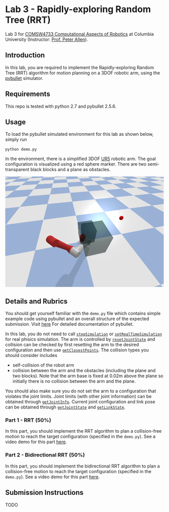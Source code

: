 # Lab 3 - Rapidly-exploring Random Tree (RRT)
Lab 3 for [COMSW4733 Computational Aspects of Robotics](https://www.cs.columbia.edu/~allen/F19/) at Columbia University (Instructor: [Prof. Peter Allen](http://www.cs.columbia.edu/~allen/)).

## Introduction
In this lab, you are required to implement the Rapidly-exploring Random Tree (RRT) algorithm for motion planning on a 3DOF robotic arm, using the [pybullet](https://pybullet.org/wordpress/) simulator.

## Requirements
This repo is tested with python 2.7 and pybullet 2.5.6.

## Usage
To load the pybullet simulated environment for this lab as shown below, simply run

```
python demo.py
```

In the environment, there is a simplified 3DOF [UR5](https://www.universal-robots.com/products/ur5-robot/?gclid=EAIaIQobChMIu9ny1NOU5QIVhJ6fCh0DKAIMEAAYASAAEgJWuvD_BwE) robotic arm. The goal configuration is visualized using a red sphere marker. There are two semi-transparent black blocks and a plane as obstacles.

<p align="center">
  <img src="environment.png", height="350">
</p>


## Details and Rubrics

You should get yourself familiar with the `demo.py` file which contains simple example code using pybullet and an overall structure of the expected submission. Visit [here](https://pythonhosted.org/pybullet/) For detailed documentation of pybullet.

In this lab, you do not need to call [`stepSimulation`](https://docs.google.com/document/d/10sXEhzFRSnvFcl3XxNGhnD4N2SedqwdAvK3dsihxVUA/edit#heading=h.czaspku18mzs) or [`setRealTimeSimulation`](https://docs.google.com/document/d/10sXEhzFRSnvFcl3XxNGhnD4N2SedqwdAvK3dsihxVUA/edit#heading=h.ohnirlot3njq) for real phisics simulation. The arm is controlled by [`resetJointState`](https://docs.google.com/document/d/10sXEhzFRSnvFcl3XxNGhnD4N2SedqwdAvK3dsihxVUA/edit#heading=h.p3s2oveabizm) and collision can be checked by first resetting the arm to the desired configuration and then use [`getClosestPoints`](https://docs.google.com/document/d/10sXEhzFRSnvFcl3XxNGhnD4N2SedqwdAvK3dsihxVUA/edit#heading=h.cb0co8y2vuvc). The collision types you should consider includes

- self-collision of the robot arm
- collision between the arm and the obstacles (including the plane and two blocks). Note that the arm base is fixed at 0.02m above the plane so initially there is no collision between the arm and the plane.

You should also make sure you do not set the arm to a configuration that violates the joint limits. Joint limits (with other joint information) can be obtained through [`getJointInfo`](https://docs.google.com/document/d/10sXEhzFRSnvFcl3XxNGhnD4N2SedqwdAvK3dsihxVUA/edit#heading=h.la294ocbo43o). Current joint configuration and link pose can be obtained through [`getJointState`](https://docs.google.com/document/d/10sXEhzFRSnvFcl3XxNGhnD4N2SedqwdAvK3dsihxVUA/edit#heading=h.p3s2oveabizm) and [`getLinkState`](https://docs.google.com/document/d/10sXEhzFRSnvFcl3XxNGhnD4N2SedqwdAvK3dsihxVUA/edit#heading=h.3v8gjd1epcrt).

### Part 1 - RRT (50%)
In this part, you should implement the RRT algorithm to plan a collision-free motion to reach the target configuration (specified in the `demo.py`). See a video demo for this part [here](https://youtu.be/o-RCIhsLmqw). 

### Part 2 - Bidirectional RRT (50%)
In this part, you should implement the bidirectional RRT algorithm to plan a collision-free motion to reach the target configuration (specified in the `demo.py`). See a video demo for this part [here](https://youtu.be/4nFmFcLg5RQ).

## Submission Instructions
TODO